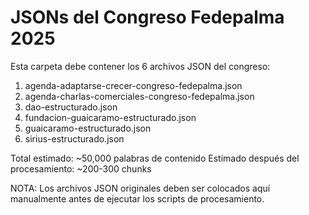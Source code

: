 # JSONs del Congreso Fedepalma 2025

Esta carpeta debe contener los 6 archivos JSON del congreso:

1. agenda-adaptarse-crecer-congreso-fedepalma.json
2. agenda-charlas-comerciales-congreso-fedepalma.json  
3. dao-estructurado.json
4. fundacion-guaicaramo-estructurado.json
5. guaicaramo-estructurado.json
6. sirius-estructurado.json

Total estimado: ~50,000 palabras de contenido
Estimado después del procesamiento: ~200-300 chunks

NOTA: Los archivos JSON originales deben ser colocados aquí manualmente 
antes de ejecutar los scripts de procesamiento.